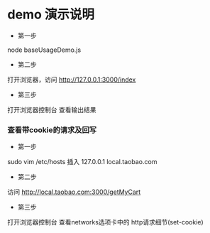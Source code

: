 # demo 演示说明

* 第一步 

node baseUsageDemo.js


* 第二步

打开浏览器，访问 http://127.0.0.1:3000/index

* 第三步

打开浏览器控制台 查看输出结果

### 查看带cookie的请求及回写

* 第一步

sudo vim /etc/hosts
插入 127.0.0.1 local.taobao.com

* 第二步

访问 http://local.taobao.com:3000/getMyCart

* 第三步

打开浏览器控制台 查看networks选项卡中的 http请求细节(set-cookie)
